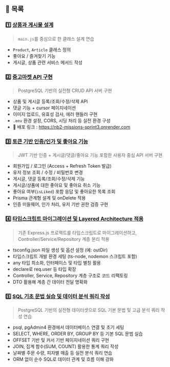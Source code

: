 ## 📁 목록

### 1️⃣ [상품과 게시물 설계](./01-product-article/README.md)
> `main.js`를 중심으로 한 클래스 설계 연습  
- `Product`, `Article` 클래스 정의  
- 좋아요 / 즐겨찾기 기능  
- 게시글, 상품 관련 서비스 메서드 작성

### 2️⃣ [중고마켓 API 구현](./02-secondHandMarket/README.md)
> PostgreSQL 기반의 실전형 CRUD API 서버 구현 
- 상품 및 게시글 등록/조회/수정/삭제 API  
- 댓글 기능 + cursor 페이지네이션  
- 이미지 업로드, 유효성 검사, 에러 핸들러 구현  
- `.env` 환경 설정, CORS, 시딩 처리 등 실전 환경 구성
- 🔗 배포 링크 : https://nb2-missions-sprint3.onrender.com

### 3️⃣ [토큰 기반 인증/인가 및 좋아요 기능](./03-secure-content-api/README.md)  
> JWT 기반 인증 + 게시글/댓글/좋아요 기능 포함한 사용자 중심 API 서버 구현  
- 회원가입 / 로그인 (Access + Refresh Token 발급)  
- 유저 정보 조회 / 수정 / 비밀번호 변경  
- 게시글, 댓글 등록/조회/수정/삭제 기능  
- 게시글/상품에 대한 좋아요 및 좋아요 취소 기능  
- 좋아요 여부(`isLiked`) 포함 응답 및 좋아요한 목록 조회  
- Prisma 관계형 설계 및 onDelete 적용  
- 인증 미들웨어, 인가 처리, 유저 기반 권한 검증 구현

### 4️⃣ [타입스크립트 마이그레이션 및 Layered Architecture 적용](./04-secure-content-api-refactor/README.md)
> 기존 Express.js 프로젝트를 타입스크립트로 마이그레이션하고, Controller/Service/Repository 계층 분리 적용
- tsconfig.json 파일 생성 및 옵션 설정 (예: outDir)
- 타입스크립트 개발 환경 세팅 (ts-node, nodemon 스크립트 포함)
- any 타입 최소화, 인터페이스 및 타입 별칭 활용
- declare로 req.user 등 타입 확장
- Controller, Service, Repository 계층 구조로 코드 리팩토링
- DTO 활용해 계층 간 데이터 전달 명확화

### 5️⃣ [SQL 기초 문법 실습 및 데이터 분석 쿼리 작성](./05-sql-practice/README.md)
> PostgreSQL 기반의 실전형 데이터셋으로 SQL 기본 문법 및 고급 분석 쿼리 작성 연습  
- psql, pgAdmin4 환경에서 데이터베이스 연결 및 초기 세팅  
- SELECT, WHERE, ORDER BY, GROUP BY 등 기본 SQL 문법 실습  
- OFFSET 기반 및 커서 기반 페이지네이션 쿼리 구현  
- JOIN, 집계 함수(SUM, COUNT) 활용한 통계 쿼리 작성  
- 날짜별 주문 수량, 피자별 매출 등 실전 분석 쿼리 연습  
- ORM 없이 순수 SQL로 데이터 관계 및 흐름 이해 강화
